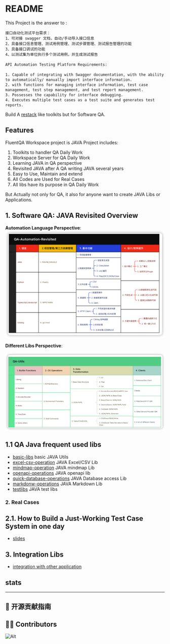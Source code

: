 # README

This Project is the answer to :

```
接口自动化测试平台需求：
1、可对接 swagger 文档，自动/手动导入接口信息
2、具备接口信息管理、测试用例管理、测试步骤管理、测试报告管理的功能
3、具备接口调试的功能
4、以测试集为单位执行多个测试用例，并生成测试报告

API Automation Testing Platform Requirements:

1. Capable of integrating with Swagger documentation, with the ability to automatically/ manually import interface information.
2. with functions for managing interface information, test case management, test step management, and test report management.
3. Possesses the capability for interface debugging.
4. Executes multiple test cases as a test suite and generates test reports.
```

Build A [restack](https://www.restack.io/) like toolkits but for Software QA.


## Features



FluentQA Workspace project is JAVA Project includes:

1. Toolkits to handler QA Daily Work
2. Workspace Server for QA Daily Work
3. Learning JAVA in QA  perspective
4. Revisited JAVA after A QA writing JAVA several years
5. Easy to Use, Maintain and extend
6. All Codes are Used for Real Cases
7. All libs have its purpose in QA Daily Work

But Actually not only for QA, it also for anyone want to create
JAVA Libs or Applications.

## 1. Software QA: JAVA Revisited Overview

**Automation Language Perspective**:
![img](qa-automation.png)

**Different Libs Perspective**:

![img](overall.png)

## 1.1 QA Java frequent used libs

- [basic-libs](./components/fluent-builtin) basic JAVA Utils
- [excel-csv-operation](./components/fluent-excel) JAVA Excel/CSV Lib 
- [mindmap-operation](./components/fluent-mindmap) JAVA mindmap Lib
- [openapi-operations](./components/fluent-openapi) JAVA openapi lib
- [quick-database-operations](./components/fluent-quickdao) JAVA Database access Lib
- [markdonw-operations](./components/fluentqa-md) JAVA Markdown Lib
- [testlibs](./components/fluent-testlibs) JAVA test libs

### 2. Real Cases

## 2.1. How to Build a Just-Working Test Case System in one day

- [slides](https://fluentqa-revistied.netlify.app/present/tc-mgt-one-day/#/1)

## 3. Integration Libs

- [integration with other application](http://github.com/fluent-qa/fluent-integrations.git)

## stats

[//]: # (<p align="center">)

[//]: # (    <a target="_blank" href="https://ihub.pub/">)

[//]: # (        <img src="https://doc.ihub.pub/ihub.svg" height="150" alt="IHub">)

[//]: # (        <img src="https://doc.ihub.pub/ihub_libs.svg" height="150" alt="IHub">)

[//]: # (    </a>)

[//]: # (</p>)

---

[//]: # (<p align="center">)

[//]: # (    <a target="_blank" href="https://bestpractices.coreinfrastructure.org/projects/7036">)

[//]: # (        <img alt="CII Best Practices Level" src="https://badge.ihub.pub/cii/level/7036">)

[//]: # (    </a>)

[//]: # (    <a target="_blank" href="https://github.com/ihub-pub/libs/actions/workflows/gradle-build.yml">)

[//]: # (        <img src="https://badge.ihub.pub/github/actions/workflow/status/ihub-pub/libs/gradle-build.yml?branch=main&label=Build&logo=GitHub+Actions&logoColor=white" alt="Gradle Build"/>)

[//]: # (    </a>)

[//]: # (    <a title="Test Cases" href="https://ihub-pub.testspace.com/spaces/219233?utm_campaign=metric&utm_medium=referral&utm_source=badge">)

[//]: # (        <img alt="Space Metric" src="https://badge.ihub.pub/testspace/tests/ihub-pub/ihub-pub:libs/main?compact_message&label=Tests&logo=GitHub+Actions&logoColor=white" />)

[//]: # (    </a>)

[//]: # (    <a target="_blank" href="https://www.codefactor.io/repository/github/ihub-pub/libs">)

[//]: # (        <img src="https://badge.ihub.pub/codefactor/grade/github/ihub-pub/libs/main?color=white&label=Codefactor&labelColor=F44A6A&logo=CodeFactor&logoColor=white" alt="CodeFactor"/>)

[//]: # (    </a>)

[//]: # (    <a target="_blank" href="https://codecov.io/gh/ihub-pub/libs">)

[//]: # (        <img src="https://badge.ihub.pub/codecov/c/github/ihub-pub/libs?token=ZQ0WR3ZSWG&color=white&label=Codecov&labelColor=F01F7A&logo=Codecov&logoColor=white" alt="Codecov"/>)

[//]: # (    </a>)

[//]: # (    <a target="_blank" href="https://github.com/ihub-pub/libs">)

[//]: # (        <img src="https://badge.ihub.pub/github/stars/ihub-pub/libs?color=white&logo=GitHub&labelColor=181717&label=Stars" alt="IHubPub"/>)

[//]: # (    </a>)

[//]: # (    <a target="_blank" href="https://gitee.com/ihub-pub/libs">)

[//]: # (        <img src="https://badge.ihub.pub/badge/dynamic/json?url=https%3A%2F%2Fgitee.com%2Fapi%2Fv5%2Frepos%2Fihub-pub%2Flibs&query=%24.stargazers_count&style=flat&logo=gitee&label=stars&labelColor=c71d23&color=white&cacheSeconds=5000" alt="IHubPub"/>)

[//]: # (    </a>)

[//]: # (    <a target="_blank" href="https://gitter.im/ihub-pub/libs?utm_source=badge&utm_medium=badge&utm_campaign=pr-badge&utm_content=badge">)

[//]: # (        <img alt="Gitter" src="https://badge.ihub.pub/gitter/room/ihub-pub/libs?color=white&label=&labelColor=45AF90&logo=Gitter&logoColor=white">)

[//]: # (    </a>)

[//]: # (    <a target="_blank" href="https://javadoc.io/doc/pub.ihub.lib">)

[//]: # (        <img alt="Java Doc" src="https://javadoc.io/badge2/pub.ihub.lib/ihub-core/javadoc.svg?color=white&labelColor=8CA1AF&label=Docs&logo=readthedocs&logoColor=white">)

[//]: # (    </a>)

[//]: # (    <a target="_blank" href="https://s01.oss.sonatype.org/content/repositories/snapshots/pub/ihub/lib">)

[//]: # (        <img src="https://badge.ihub.pub/maven-metadata/v?color=white&labelColor=E33332&label=Snapshot&logo=Testing+Library&logoColor=white&metadataUrl=https%3A%2F%2Fs01.oss.sonatype.org%2Fcontent%2Frepositories%2Fsnapshots%2Fpub%2Fihub%2Flib%2Fihub-bom%2Fmaven-metadata.xml" alt="IHub Snapshot Repository"/>)

[//]: # (    </a>)

[//]: # (    <a target="_blank" href="https://mvnrepository.com/artifact/pub.ihub.lib">)

[//]: # (        <img src="https://badge.ihub.pub/maven-central/v/pub.ihub.lib/ihub-bom?color=white&labelColor=C71A36&label=Maven&logo=Apache+Maven&logoColor=white" alt="Maven Central"/>)

[//]: # (    </a>)

[//]: # (</p>)

[//]: # (组件库)

## 🧭 开源贡献指南

## 👨‍💻 Contributors

![Alt](https://repobeats.axiom.co/api/embed/97e9207fda40115a8deccefedc421fa84d02eb17.svg "Repobeats analytics image")

[//]: # ([![Contributors]&#40;https://contrib.rocks/image?repo=ihub-pub/libs&#41;]&#40;https://github.com/ihub-pub/libs/graphs/contributors "Contributors"&#41;)